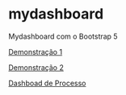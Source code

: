 # mydashboard
Mydashboard com o Bootstrap 5

[Demonstração 1](https://github.com/armandossrecife/mydashboard/blob/main/demo/tela.png)

[Demonstração 2](https://github.com/armandossrecife/mydashboard/blob/main/demo/novo_dashboard.png)

[Dashboad de Processo](https://github.com/armandossrecife/mydashboard/blob/main/demo/dashboard_processo.png)
